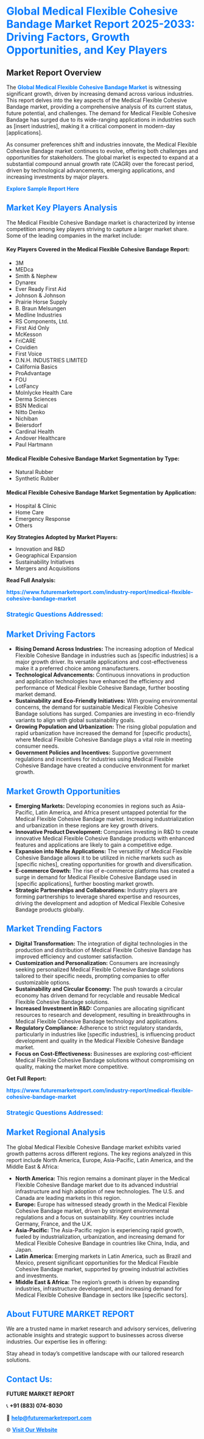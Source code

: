<h1 style="color: #007BFF;">Global Medical Flexible Cohesive Bandage Market Report 2025-2033: Driving Factors, Growth Opportunities, and Key Players</h1>

<section id="overview">
<h2>Market Report Overview</h2>
<p>The <a href="https://www.futuremarketreport.com/industry-report/medical-flexible-cohesive-bandage-market" style="color: #007BFF; text-decoration: none;"><strong>Global Medical Flexible Cohesive Bandage Market</strong></a> is witnessing significant growth, driven by increasing demand across various industries. This report delves into the key aspects of the Medical Flexible Cohesive Bandage market, providing a comprehensive analysis of its current status, future potential, and challenges. The demand for Medical Flexible Cohesive Bandage has surged due to its wide-ranging applications in industries such as [insert industries], making it a critical component in modern-day [applications].</p>
<p>As consumer preferences shift and industries innovate, the Medical Flexible Cohesive Bandage market continues to evolve, offering both challenges and opportunities for stakeholders. The global market is expected to expand at a substantial compound annual growth rate (CAGR) over the forecast period, driven by technological advancements, emerging applications, and increasing investments by major players.</p>
</section>

<section id="overview">
<p><a href="https://www.futuremarketreport.com/request-sample/reportId=77509" style="color: #007BFF; text-decoration: none;"><strong>Explore Sample Report Here</strong></a></p>
</section>

<section id="key-players">
<h2 style="color: #007BFF;">Market Key Players Analysis</h2>
<p>The Medical Flexible Cohesive Bandage market is characterized by intense competition among key players striving to capture a larger market share. Some of the leading companies in the market include:</p>
<h4>Key Players Covered in the Medical Flexible Cohesive Bandage Report:</h4>
<ul><li>3M</li><li>MEDca</li><li>Smith &amp; Nephew</li><li>Dynarex</li><li>Ever Ready First Aid</li><li>Johnson &amp; Johnson</li><li>Prairie Horse Supply</li><li>B. Braun Melsungen</li><li>Medline Industries</li><li>RS Components, Ltd.</li><li>First Aid Only</li><li>McKesson</li><li>FriCARE</li><li>Covidien</li><li>First Voice</li><li>D.N.H. INDUSTRIES LIMITED</li><li>California Basics</li><li>ProAdvantage</li><li>FOU</li><li>LotFancy</li><li>Molnlycke Health Care</li><li>Derma Sciences</li><li>BSN Medical</li><li>Nitto Denko</li><li>Nichiban</li><li>Beiersdorf</li><li>Cardinal Health</li><li>Andover Healthcare</li><li>Paul Hartmann</li></ul>
<h4>Medical Flexible Cohesive Bandage Market Segmentation by Type:</h4>
<ul><li>Natural Rubber</li><li>Synthetic Rubber</li></ul>

<h4>Medical Flexible Cohesive Bandage Market Segmentation by Application:</h4>
<ul><li>Hospital &amp; Clinic</li><li>Home Care</li><li>Emergency Response</li><li>Others</li></ul>
<p><strong>Key Strategies Adopted by Market Players:</strong></p>
<ul>
<li>Innovation and R&D</li>
<li>Geographical Expansion</li>
<li>Sustainability Initiatives</li>
<li>Mergers and Acquisitions</li>
</ul>
</section>

<section>
<p><strong>Read Full Analysis: </strong></p><a href="https://www.futuremarketreport.com/industry-report/medical-flexible-cohesive-bandage-market" style="color: #007BFF; text-decoration: none;"><strong>https://www.futuremarketreport.com/industry-report/medical-flexible-cohesive-bandage-market</strong></a>
<h3 style="color: #007BFF;">Strategic Questions Addressed:</h3>
</section>

<section id="driving-factors">
<h2 style="color: #007BFF;">Market Driving Factors</h2>
<ul>
<li><strong>Rising Demand Across Industries:</strong> The increasing adoption of Medical Flexible Cohesive Bandage in industries such as [specific industries] is a major growth driver. Its versatile applications and cost-effectiveness make it a preferred choice among manufacturers.</li>
<li><strong>Technological Advancements:</strong> Continuous innovations in production and application technologies have enhanced the efficiency and performance of Medical Flexible Cohesive Bandage, further boosting market demand.</li>
<li><strong>Sustainability and Eco-Friendly Initiatives:</strong> With growing environmental concerns, the demand for sustainable Medical Flexible Cohesive Bandage solutions has surged. Companies are investing in eco-friendly variants to align with global sustainability goals.</li>
<li><strong>Growing Population and Urbanization:</strong> The rising global population and rapid urbanization have increased the demand for [specific products], where Medical Flexible Cohesive Bandage plays a vital role in meeting consumer needs.</li>
<li><strong>Government Policies and Incentives:</strong> Supportive government regulations and incentives for industries using Medical Flexible Cohesive Bandage have created a conducive environment for market growth.</li>
</ul>
</section>

<section id="growth-opportunities">
<h2 style="color: #007BFF;">Market Growth Opportunities</h2>
<ul>
<li><strong>Emerging Markets:</strong> Developing economies in regions such as Asia-Pacific, Latin America, and Africa present untapped potential for the Medical Flexible Cohesive Bandage market. Increasing industrialization and urbanization in these regions are key growth drivers.</li>
<li><strong>Innovative Product Development:</strong> Companies investing in R&D to create innovative Medical Flexible Cohesive Bandage products with enhanced features and applications are likely to gain a competitive edge.</li>
<li><strong>Expansion into Niche Applications:</strong> The versatility of Medical Flexible Cohesive Bandage allows it to be utilized in niche markets such as [specific niches], creating opportunities for growth and diversification.</li>
<li><strong>E-commerce Growth:</strong> The rise of e-commerce platforms has created a surge in demand for Medical Flexible Cohesive Bandage used in [specific applications], further boosting market growth.</li>
<li><strong>Strategic Partnerships and Collaborations:</strong> Industry players are forming partnerships to leverage shared expertise and resources, driving the development and adoption of Medical Flexible Cohesive Bandage products globally.</li>
</ul>
</section>

<section id="trending-factors">
<h2 style="color: #007BFF;">Market Trending Factors</h2>
<ul>
<li><strong>Digital Transformation:</strong> The integration of digital technologies in the production and distribution of Medical Flexible Cohesive Bandage has improved efficiency and customer satisfaction.</li>
<li><strong>Customization and Personalization:</strong> Consumers are increasingly seeking personalized Medical Flexible Cohesive Bandage solutions tailored to their specific needs, prompting companies to offer customizable options.</li>
<li><strong>Sustainability and Circular Economy:</strong> The push towards a circular economy has driven demand for recyclable and reusable Medical Flexible Cohesive Bandage solutions.</li>
<li><strong>Increased Investment in R&D:</strong> Companies are allocating significant resources to research and development, resulting in breakthroughs in Medical Flexible Cohesive Bandage technology and applications.</li>
<li><strong>Regulatory Compliance:</strong> Adherence to strict regulatory standards, particularly in industries like [specific industries], is influencing product development and quality in the Medical Flexible Cohesive Bandage market.</li>
<li><strong>Focus on Cost-Effectiveness:</strong> Businesses are exploring cost-efficient Medical Flexible Cohesive Bandage solutions without compromising on quality, making the market more competitive.</li>
</ul>
</section>

<section>
<p><strong>Get Full Report: </strong></p><a href="https://www.futuremarketreport.com/industry-report/medical-flexible-cohesive-bandage-market" style="color: #007BFF; text-decoration: none;"><strong>https://www.futuremarketreport.com/industry-report/medical-flexible-cohesive-bandage-market</strong></a>
<h3 style="color: #007BFF;">Strategic Questions Addressed:</h3>
</section>


<section id="regional-analysis">
<h2 style="color: #007BFF;">Market Regional Analysis</h2>
<p>The global Medical Flexible Cohesive Bandage market exhibits varied growth patterns across different regions. The key regions analyzed in this report include North America, Europe, Asia-Pacific, Latin America, and the Middle East & Africa:</p>
<ul>
<li><strong>North America:</strong> This region remains a dominant player in the Medical Flexible Cohesive Bandage market due to its advanced industrial infrastructure and high adoption of new technologies. The U.S. and Canada are leading markets in this region.</li>
<li><strong>Europe:</strong> Europe has witnessed steady growth in the Medical Flexible Cohesive Bandage market, driven by stringent environmental regulations and a focus on sustainability. Key countries include Germany, France, and the U.K.</li>
<li><strong>Asia-Pacific:</strong> The Asia-Pacific region is experiencing rapid growth, fueled by industrialization, urbanization, and increasing demand for Medical Flexible Cohesive Bandage in countries like China, India, and Japan.</li>
<li><strong>Latin America:</strong> Emerging markets in Latin America, such as Brazil and Mexico, present significant opportunities for the Medical Flexible Cohesive Bandage market, supported by growing industrial activities and investments.</li>
<li><strong>Middle East & Africa:</strong> The region’s growth is driven by expanding industries, infrastructure development, and increasing demand for Medical Flexible Cohesive Bandage in sectors like [specific sectors].</li>
</ul>
</section>

<footer>
<h2 style="color: #007BFF;">About FUTURE MARKET REPORT</h2>
<p>We are a trusted name in market research and advisory services, delivering actionable insights and strategic support to businesses across diverse industries. Our expertise lies in offering:</p>

<p>Stay ahead in today’s competitive landscape with our tailored research solutions.</p>

<h2 style="color: #007BFF;">Contact Us:</h2>
<p><strong>FUTURE MARKET REPORT</strong></p>
<p>📞 <strong>+91 (883) 074-8030</strong></p>
<p>📧 <strong><a href="mailto:help@futuremarketreport.com" style="color: #007BFF;">help@futuremarketreport.com</a></strong></p>
<p>🌐 <strong><a href="https://www.futuremarketreport.com/" style="color: #007BFF;">Visit Our Website</a></strong></p>
</footer>